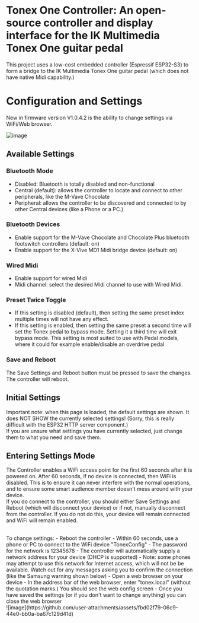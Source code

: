 # Tonex One Controller: An open-source controller and display interface for the IK Multimedia Tonex One guitar pedal
This project uses a low-cost embedded controller (Espressif ESP32-S3) to form a bridge to the IK Multimedia Tonex One guitar pedal (which does not have native Midi capability.)

# Configuration and Settings
New in firmware version V1.0.4.2 is the ability to change settings via WiFi/Web browser.

![image](https://github.com/user-attachments/assets/ca8ef36a-1609-40ff-a95e-8b4c876425e4)

## Available Settings
### Bluetooth Mode
- Disabled: Bluetooth is totally disabled and non-functional
- Central (default): allows the controller to locate and connect to other peripherals, like the M-Vave Chocolate
- Peripheral: allows the controller to be discovered and connected to by other Central devices (like a Phone or a PC.)

### Bluetooth Devices
- Enable support for the M-Vave Chocolate and Chocolate Plus bluetooth footswitch controllers (default: on)
- Enable support for the X-Vive MD1 Midi bridge device (default: on)

### Wired Midi
- Enable support for wired Midi
- Midi channel: select the desired Midi channel to use with Wired Midi. 

### Preset Twice Toggle
- If this setting is disabled (default), then setting the same preset index multiple times will not have any effect. <br>
- If this setting is enabled, then setting the same preset a second time will set the Tonex pedal to bypass mode. Setting it a third time will exit bypass mode.
This setting is most suited to use with Pedal models, where it could for example enable/disable an overdrive pedal

### Save and Reboot
The Save Settings and Reboot button must be pressed to save the changes. The controller will reboot.

## Initial Settings
Important note: when this page is loaded, the default settings are shown. It does NOT SHOW the currently selected settings! (Sorry, this is really difficult with the ESP32 HTTP server component.)<br>
If you are unsure what settings you have currently selected, just change them to what you need and save them.

## Entering Settings Mode
The Controller enables a WiFi access point for the first 60 seconds after it is powered on. After 60 seconds, if no device is connected, then WiFi is disabled. This is to ensure it can never interfere with the normal operations, and to ensure some smart audience member doesn't mess around with your device.<br>
If you do connect to the controller, you should either Save Settings and Reboot (which will disconnect your device) or if not, manually disconnect from the controller. If you do not do this, your device will remain connected and WiFi will remain enabled.

<br>
To change settings:
- Reboot the controller
- Within 60 seconds, use a phone or PC to connect to the WiFi device "TonexConfig"
- The password for the network is 12345678
- The controller will automatically supply a network address for your device (DHCP is supported)
- Note: some phones may attempt to use this network for Internet access, which will not be be available. Watch out for any messages asking you to confirm the connection (like the Samsung warning shown below)
- Open a web browser on your device
- In the address bar of the web browser, enter "tonex.local" (without the quotation marks.) You should see the web config screen
- Once you have saved the settings (or if you don't want to change anything) you can close the web browser
<br>
![image](https://github.com/user-attachments/assets/fbd02f79-06c9-44e0-bb0a-ba67c129d41d)

